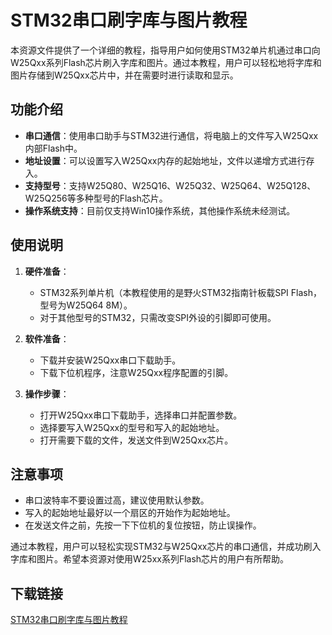 # STM32串口刷字库与图片教程

本资源文件提供了一个详细的教程，指导用户如何使用STM32单片机通过串口向W25Qxx系列Flash芯片刷入字库和图片。通过本教程，用户可以轻松地将字库和图片存储到W25Qxx芯片中，并在需要时进行读取和显示。

## 功能介绍

- **串口通信**：使用串口助手与STM32进行通信，将电脑上的文件写入W25Qxx内部Flash中。
- **地址设置**：可以设置写入W25Qxx内存的起始地址，文件以递增方式进行存入。
- **支持型号**：支持W25Q80、W25Q16、W25Q32、W25Q64、W25Q128、W25Q256等多种型号的Flash芯片。
- **操作系统支持**：目前仅支持Win10操作系统，其他操作系统未经测试。

## 使用说明

1. **硬件准备**：
   - STM32系列单片机（本教程使用的是野火STM32指南针板载SPI Flash，型号为W25Q64 8M）。
   - 对于其他型号的STM32，只需改变SPI外设的引脚即可使用。

2. **软件准备**：
   - 下载并安装W25Qxx串口下载助手。
   - 下载下位机程序，注意W25Qxx程序配置的引脚。

3. **操作步骤**：
   - 打开W25Qxx串口下载助手，选择串口并配置参数。
   - 选择要写入W25Qxx的型号和写入的起始地址。
   - 打开需要下载的文件，发送文件到W25Qxx芯片。

## 注意事项

- 串口波特率不要设置过高，建议使用默认参数。
- 写入的起始地址最好以一个扇区的开始作为起始地址。
- 在发送文件之前，先按一下下位机的复位按钮，防止误操作。

通过本教程，用户可以轻松实现STM32与W25Qxx芯片的串口通信，并成功刷入字库和图片。希望本资源对使用W25xx系列Flash芯片的用户有所帮助。

## 下载链接

[STM32串口刷字库与图片教程](https://pan.quark.cn/s/401c2faf07f4)